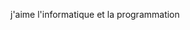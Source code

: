 j'aime l'informatique et la programmation
<!---
ToyireuDev/ToyireuDev is a ✨ special ✨ repository because its `README.md` (this file) appears on your GitHub profile.
You can click the Preview link to take a look at your changes.
--->
